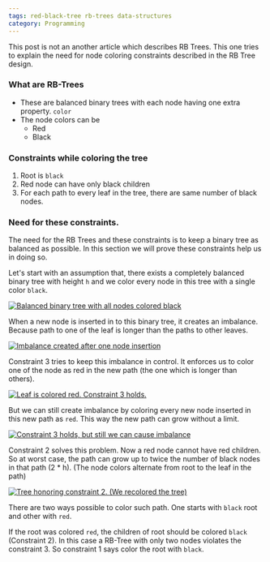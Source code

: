 ```yaml
---
tags: red-black-tree rb-trees data-structures
category: Programming
---
```

This post is not an another article which describes RB Trees. This one tries to explain the need for node coloring constraints described in the RB Tree design.  
  

### What are RB-Trees

- These are balanced binary trees with each node having one extra property. `color`  
- The node colors can be  
	* Red  
	* Black  
  

### Constraints while coloring the tree

1. Root is `black`
2. Red node can have only black children  
3. For each path to every leaf in the tree, there are same number of black nodes.  
  

### Need for these constraints.

The need for the RB Trees and these constraints is to keep a binary tree as balanced as possible. In this section we will prove these constraints help us in doing so.  
  
Let's start with an assumption that, there exists a completely balanced binary tree with height `h` and we color every node in this tree with a single color `black`.  

[![Balanced binary tree with all nodes colored black](https://1.bp.blogspot.com/-NSF7S_kRXJ4/XixMJv7akoI/AAAAAAAAGr0/stBlukmWF6oU2oxlBbGX5Fsn2n9IjsKaACLcBGAsYHQ/s320/completely_balanced_black_tree.png)](https://1.bp.blogspot.com/-NSF7S_kRXJ4/XixMJv7akoI/AAAAAAAAGr0/stBlukmWF6oU2oxlBbGX5Fsn2n9IjsKaACLcBGAsYHQ/s1600/completely_balanced_black_tree.png)



When a new node is inserted in to this binary tree, it creates an imbalance. Because path to one of the leaf is longer than the paths to other leaves.  

[![Imbalance created after one node insertion](https://1.bp.blogspot.com/-_QbWRXpQhMY/XixMmjcKylI/AAAAAAAAGr8/wQCBetmBszsVd2HQoWrywBh4xY4rnhrYwCLcBGAsYHQ/s320/completely_black_tree_one_node_insert.png)](https://1.bp.blogspot.com/-_QbWRXpQhMY/XixMmjcKylI/AAAAAAAAGr8/wQCBetmBszsVd2HQoWrywBh4xY4rnhrYwCLcBGAsYHQ/s1600/completely_black_tree_one_node_insert.png)

  
Constraint 3 tries to keep this imbalance in control. It enforces us to color one of the node as red in the new path (the one which is longer than others).  

[![Leaf is colored red. Constraint 3 holds.](https://1.bp.blogspot.com/-jQF0kQDucIA/XixND2CfEQI/AAAAAAAAGsE/u4Ht44PZz98UYRalckyNbqV3jtrwHZzrACLcBGAsYHQ/s320/constraint_3_applied_leaf_colored_as_red.png)](https://1.bp.blogspot.com/-jQF0kQDucIA/XixND2CfEQI/AAAAAAAAGsE/u4Ht44PZz98UYRalckyNbqV3jtrwHZzrACLcBGAsYHQ/s1600/constraint_3_applied_leaf_colored_as_red.png)

  
But we can still create imbalance by coloring every new node inserted in this new path as `red`. This way the new path can grow without a limit.  

[![Constraint 3 holds, but still we can cause imbalance](https://1.bp.blogspot.com/-AffsxwTNZR8/XixNbDztIBI/AAAAAAAAGsM/nFQi-J1UCNgfabxmJNxlrJixR2XMpnSgQCLcBGAsYHQ/s320/flaw_in_constraint_3.png)](https://1.bp.blogspot.com/-AffsxwTNZR8/XixNbDztIBI/AAAAAAAAGsM/nFQi-J1UCNgfabxmJNxlrJixR2XMpnSgQCLcBGAsYHQ/s1600/flaw_in_constraint_3.png)

  
Constraint 2 solves this problem. Now a red node cannot have red children. So at worst case, the path can grow up to twice the number of black nodes in that path (2 \* h). (The node colors alternate from root to the leaf in the path)  

[![Tree honoring constraint 2. (We recolored the tree)](https://1.bp.blogspot.com/-jPID2ZV0IPo/XixOOuqGx7I/AAAAAAAAGsY/HWp6IgF8FQAYJdNket4nLg39qx01nSvAQCLcBGAsYHQ/s320/constraint_2_applied.png)](https://1.bp.blogspot.com/-jPID2ZV0IPo/XixOOuqGx7I/AAAAAAAAGsY/HWp6IgF8FQAYJdNket4nLg39qx01nSvAQCLcBGAsYHQ/s1600/constraint_2_applied.png)

There are two ways possible to color such path. One starts with `black` root and other with `red`.  

If the root was colored `red`, the children of root should be colored `black` (Constraint 2). In this case a RB-Tree with only two nodes violates the constraint 3. So constraint 1 says color the root with `black`.  

